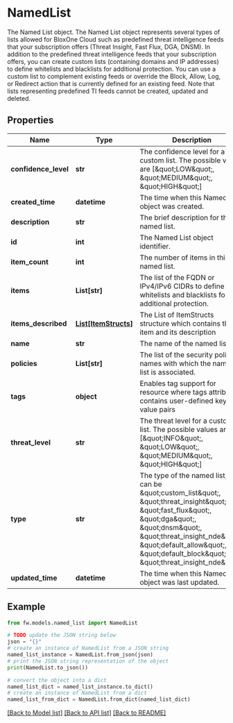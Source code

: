 # NamedList

The Named List object.  The Named List object represents several types of lists allowed for BloxOne Cloud such as predefined threat intelligence feeds that your subscription offers (Threat Insight, Fast Flux, DGA, DNSM). In addition to the predefined threat intelligence feeds that your subscription offers, you can create custom lists (containing domains and IP addresses) to define whitelists and blacklists for additional protection. You can use a custom list to complement existing feeds or override the Block, Allow, Log, or Redirect action that is currently defined for an existing feed.  Note that lists representing predefined TI feeds cannot be created, updated and deleted.

## Properties

Name | Type | Description | Notes
------------ | ------------- | ------------- | -------------
**confidence_level** | **str** | The confidence level for a custom list. The possible values are [\&quot;LOW\&quot;, \&quot;MEDIUM\&quot;, \&quot;HIGH\&quot;] | [optional] 
**created_time** | **datetime** | The time when this Named List object was created. | [optional] [readonly] 
**description** | **str** | The brief description for the named list. | [optional] 
**id** | **int** | The Named List object identifier. | [optional] [readonly] 
**item_count** | **int** | The number of items in this named list. | [optional] [readonly] 
**items** | **List[str]** | The list of the FQDN or IPv4/IPv6 CIDRs to define whitelists and blacklists for additional protection. | [optional] 
**items_described** | [**List[ItemStructs]**](ItemStructs.md) | The List of ItemStructs structure which contains the item and its description | [optional] 
**name** | **str** | The name of the named list. | [optional] 
**policies** | **List[str]** | The list of the security policy names with which the named list is associated. | [optional] 
**tags** | **object** | Enables tag support for resource where tags attribute contains user-defined key value pairs | [optional] 
**threat_level** | **str** | The threat level for a custom list. The possible values are [\&quot;INFO\&quot;, \&quot;LOW\&quot;, \&quot;MEDIUM\&quot;, \&quot;HIGH\&quot;] | [optional] 
**type** | **str** | The type of the named list, that can be \&quot;custom_list\&quot;, \&quot;threat_insight\&quot;, \&quot;fast_flux\&quot;, \&quot;dga\&quot;, \&quot;dnsm\&quot;, \&quot;threat_insight_nde\&quot;, \&quot;default_allow\&quot;, \&quot;default_block\&quot; or \&quot;threat_insight_nde\&quot;. | [optional] 
**updated_time** | **datetime** | The time when this Named List object was last updated. | [optional] [readonly] 

## Example

```python
from fw.models.named_list import NamedList

# TODO update the JSON string below
json = "{}"
# create an instance of NamedList from a JSON string
named_list_instance = NamedList.from_json(json)
# print the JSON string representation of the object
print(NamedList.to_json())

# convert the object into a dict
named_list_dict = named_list_instance.to_dict()
# create an instance of NamedList from a dict
named_list_from_dict = NamedList.from_dict(named_list_dict)
```
[[Back to Model list]](../README.md#documentation-for-models) [[Back to API list]](../README.md#documentation-for-api-endpoints) [[Back to README]](../README.md)


